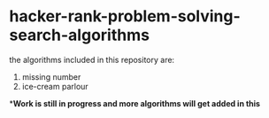# hacker-rank-problem-solving-search-algorithms

the algorithms included in this repository are:
1.  missing number
2.  ice-cream parlour

***Work is still in progress and more algorithms will get added in this**
